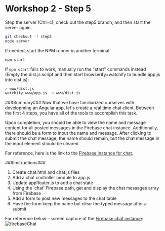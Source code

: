 # Workshop 2 - Step 5

Stop the server (Ctrl+c), check out the step5 branch, and then start the server again.

```bash
git checkout -f step5
node server
```

If needed, start the NPM runner in another terminal.
```bash
npm start
```

If ```npm start``` fails to work, manually run the "start" commands instead (Empty the dist.js script and then start browserify+watchify to bundle app.js into dist.js):
```bash
> www/dist.js
watchify www/app.js -o www/dist.js
```

###Summary###
Now that we have familiarized ourselves with developming an Angular app, let's create a real time chat client. Between the first 4 steps, you have all of the tools to accomplish this task.

Upon completion, you should be able to view the name and message content for all posted messages in the Firebase chat instance. Additionally, there should be a form to input the name and message. After clicking to submit the chat message, the name should remain, but the chat message in the input element should be cleared.

For reference, here is the link to the [Firebase instance for chat](https://material-sandbox.firebaseio.com/chat).

###Instructions###
1. Create chat.html and chat.js files
2. Add a chat controller module to app.js
3. Update appRouter.js to add a chat state
4. Using the 'chat' Firebase path, get and display the chat messages array from Firebase
5. Add a form to post new messages to the chat table
6. Have the form keep the name but clear the typed message after a submit.

For reference below - screen capture of the [Firebase chat instance](https://material-sandbox.firebaseio.com/chat):
![firebaseChat](https://cloud.githubusercontent.com/assets/15114749/13079315/a967a6dc-d491-11e5-80a3-5be5eb36cb5f.png)
